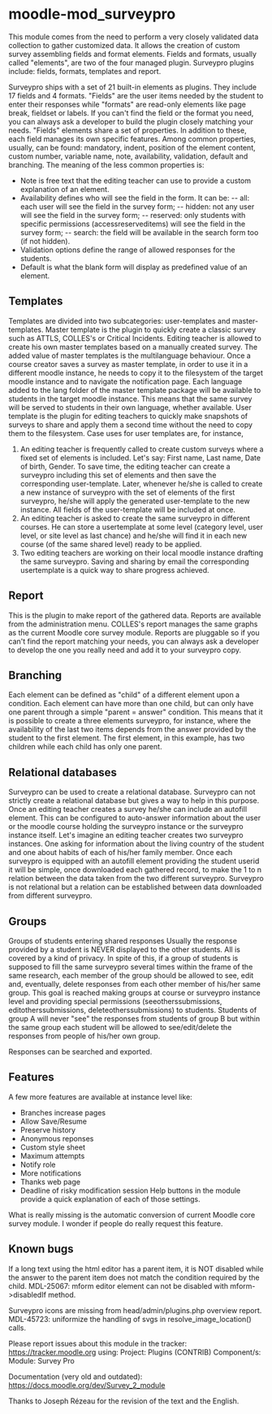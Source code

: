 moodle-mod_surveypro
====================
This module comes from the need to perform a very closely validated data collection to gather customized data. It allows the creation of custom survey assembling fields and format elements.
Fields and formats, usually called "elements", are two of the four managed plugin. Surveypro plugins include: fields, formats, templates and report.

Surveypro ships with a set of 21 built-in elements as plugins. They include 17 fields and 4 formats. "Fields" are the user items needed by the student to enter their responses while "formats" are read-only elements like page break, fieldset or labels. If you can't find the field or the format you need, you can always ask a developer to build the plugin closely matching your needs. "Fields" elements share a set of properties. In addition to these, each field manages its own specific features. Among common properties, usually, can be found: mandatory, indent, position of the element content, custom number, variable name, note, availability, validation, default and branching.
The meaning of the less common properties is:
- Note is free text that the editing teacher can use to provide a custom explanation of an element.
- Availability defines who will see the field in the form. It can be:
-- all: each user will see the field in the survey form;
-- hidden: not any user will see the field in the survey form;
-- reserved: only students with specific permissions (accessreserveditems) will see the field in the survey form;
-- search: the field will be available in the search form too (if not hidden).
- Validation options define the range of allowed responses for the students.
- Default is what the blank form will display as predefined value of an element.

Templates
---------
Templates are divided into two subcategories: user-templates and master-templates. Master template is the plugin to quickly create a classic survey such as ATTLS, COLLES's or Critical Incidents.
Editing teacher is allowed to create his own master templates based on a manually created survey. The added value of master templates is the multilanguage behaviour. Once a course creator saves a survey as master template, in order to use it in a different moodle instance, he needs to copy it to the filesystem of the target moodle instance and to navigate the notification page. Each language added to the lang folder of the master template package will be available to students in the target moodle instance. This means that the same survey will be served to students in their own language, whether available.
User template is the plugin for editing teachers to quickly make snapshots of surveys to share and apply them a second time without the need to copy them to the filesystem. Case uses for user templates are, for instance,
1) An editing teacher is frequently called to create custom surveys where a fixed set of elements is included. Let's say: First name, Last name, Date of birth, Gender. To save time, the editing teacher can create a surveypro including this set of elements and then save the corresponding user-template. Later, whenever he/she is called to create a new instance of surveypro with the set of elements of the first surveypro, he/she will apply the generated user-template to the new instance. All fields of the user-template will be included at once.
2) An editing teacher is asked to create the same surveypro in different courses. He can store a usertemplate at some level (category level, user level, or site level as last chance) and he/she will find it in each new course (of the same shared level) ready to be applied.
3) Two editing teachers are working on their local moodle instance drafting the same surveypro. Saving and sharing by email the corresponding usertemplate is a quick way to share progress achieved.

Report
------
This is the plugin to make report of the gathered data. Reports are available from the administration menu.
COLLES's report manages the same graphs as the current Moodle core survey module. Reports are pluggable so if you can't find the report matching your needs, you can always ask a developer to develop the one you really need and add it to your surveypro copy.

Branching
---------
Each element can be defined as "child" of a different element upon a condition. Each element can have more than one child, but can only have one parent through a simple "parent = answer" condition. This means that it is possible to create a three elements surveypro, for instance, where the availability of the last two items depends from the answer provided by the student to the first element. The first element, in this example, has two children while each child has only one parent.

Relational databases
--------------------
Surveypro can be used to create a relational database. Surveypro can not strictly create a relational database but gives a way to help in this purpose. Once an editing teacher creates a survey he/she can include an autofill element. This can be configured to auto-answer information about the user or the moodle course holding the surveypro instance or the surveypro instance itself. Let's imagine an editing teacher creates two surveypro instances. One asking for information about the living country of the student and one about habits of each of his/her family member. Once each surveypro is equipped with an autofill element providing the student userid it will be simple, once downloaded each gathered record, to make the 1 to n relation between the data taken from the two different surveypro. Surveypro is not relational but a relation can be established between data downloaded from different surveypro.

Groups
------
Groups of students entering shared responses
Usually the response provided by a student is NEVER displayed to the other students. All is covered by a kind of privacy. In spite of this, if a group of students is supposed to fill the same surveypro several times within the frame of the same research, each member of the group should be allowed to see, edit and, eventually, delete responses from each other member of his/her same group. This goal is reached making groups at course or surveypro instance level and providing special permissions (seeotherssubmissions, editotherssubmissions, deleteotherssubmissions) to students. Students of group A will never "see" the responses from students of group B but within the same group each student will be allowed to see/edit/delete the responses from people of his/her own group.

Responses can be searched and exported.

Features
--------
A few more features are available at instance level like:
- Branches increase pages
- Allow Save/Resume
- Preserve history
- Anonymous reponses
- Custom style sheet
- Maximum attempts
- Notify role
- More notifications
- Thanks web page
- Deadline of risky modification session
Help buttons in the module provide a quick explanation of each of those settings.

What is really missing is the automatic conversion of current Moodle core survey module. I wonder if people do really request this feature.

Known bugs
----------
If a long text using the html editor has a parent item, it is NOT disabled while the answer to the parent item does not match the condition required by the child. MDL-25067: mform editor element can not be disabled with mform->disabledIf method.

Surveypro icons are missing from head/admin/plugins.php overview report.
MDL-45723: uniformize the handling of svgs in resolve_image_location() calls.

Please report issues about this module in the tracker: https://tracker.moodle.org
using:
    Project: Plugins (CONTRIB)
    Component/s: Module: Survey Pro

Documentation (very old and outdated):
    https://docs.moodle.org/dev/Survey_2_module

Thanks to Joseph Rézeau for the revision of the text and the English.
